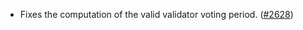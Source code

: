 - Fixes the computation of the valid validator voting period.
  ([\#2628](https://github.com/anoma/namada/pull/2628))